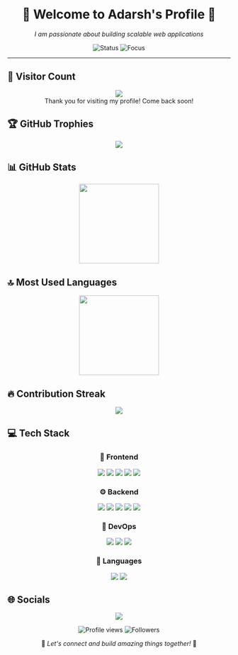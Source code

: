 <div align="center">

# 🌟 Welcome to Adarsh's Profile 🌟

<p><em>I am passionate about building scalable web applications</em></p>

<img src="https://img.shields.io/badge/Status-Available_for_collaboration-brightgreen" alt="Status" />
<img src="https://img.shields.io/badge/Focus-Web_Development-blue" alt="Focus" />

</div>

<hr>

## 👀 Visitor Count

<!-- ⚠️ Important: Replace 'adarsh6282' with your actual GitHub username in the URL below -->
<p align="center">
  <img src="https://profile-counter.glitch.me/adarsh6282/count.svg" />
  <br>Thank you for visiting my profile! Come back soon!
</p>

## 🏆 GitHub Trophies

<!-- ⚠️ Important: Replace 'adarsh6282' with your actual GitHub username in the URL below -->
<p align="center">
  <img src="https://github-profile-trophy.vercel.app/?username=adarsh6282&theme=juicyfresh&column=7&margin-w=15&margin-h=15" />
</p>

## 📊 GitHub Stats

<!-- ⚠️ Important: Replace 'adarsh6282' with your actual GitHub username in the URL below -->
<div align="center">
  <img height="180em" src="https://github-readme-stats.vercel.app/api?username=adarsh6282&show_icons=true&theme=radical&include_all_commits=true&count_private=true"/>
</div>

## 🔝 Most Used Languages

<!-- ⚠️ Important: Replace 'adarsh6282' with your actual GitHub username in the URL below -->
<div align="center">
  <img height="180em" src="https://github-readme-stats.vercel.app/api/top-langs/?username=adarsh6282&layout=compact&langs_count=10&theme=radical"/>
</div>

## 🔥 Contribution Streak

<!-- ⚠️ Important: Replace 'adarsh6282' with your actual GitHub username in the URL below -->
<div align="center">
  <img src="https://github-readme-streak-stats.herokuapp.com/?user=adarsh6282&theme=radical&hide_border=false" />
</div>

## 💻 Tech Stack

<div align="center">

### 🎨 Frontend

<img src="https://img.shields.io/badge/-React-05122A?style=for-the-badge&color=ff69b4"> <img src="https://img.shields.io/badge/-Bootstrap-05122A?style=for-the-badge&color=ff69b4"> <img src="https://img.shields.io/badge/-Tailwind-05122A?style=for-the-badge&color=ff69b4"> <img src="https://img.shields.io/badge/-HTML5-05122A?style=for-the-badge&color=ff69b4"> <img src="https://img.shields.io/badge/-CSS3-05122A?style=for-the-badge&color=ff69b4">

### ⚙️ Backend

<img src="https://img.shields.io/badge/-Node.js-05122A?style=for-the-badge&color=4169e1"> <img src="https://img.shields.io/badge/-Express-05122A?style=for-the-badge&color=4169e1"> <img src="https://img.shields.io/badge/-MongoDB-05122A?style=for-the-badge&color=4169e1"> <img src="https://img.shields.io/badge/-MySQL-05122A?style=for-the-badge&color=4169e1"> <img src="https://img.shields.io/badge/-PostgreSQL-05122A?style=for-the-badge&color=4169e1">

### 🚀 DevOps

<img src="https://img.shields.io/badge/-Docker-05122A?style=for-the-badge&color=9370db"> <img src="https://img.shields.io/badge/-AWS-05122A?style=for-the-badge&color=9370db"> <img src="https://img.shields.io/badge/-GitHub Actions-05122A?style=for-the-badge&color=9370db">

### 💬 Languages

<img src="https://img.shields.io/badge/-JavaScript-05122A?style=for-the-badge&color=FFA500"> <img src="https://img.shields.io/badge/-TypeScript-05122A?style=for-the-badge&color=FFA500">

</div>

## 🌐 Socials

<div align="center">

<a href="https://github.com/adarsh6282"><img src="https://img.shields.io/badge/github-%23121011.svg?style=for-the-badge&logo=github&logoColor=white&color=9a6bdf"></a> 

</div>

<div align="center">

<!-- ⚠️ Important: Replace 'adarsh6282' with your actual GitHub username in the URLs below -->
<img src="https://komarev.com/ghpvc/?username=adarsh6282&style=for-the-badge&color=blueviolet" alt="Profile views"/>

<img src="https://img.shields.io/github/followers/adarsh6282?style=for-the-badge&color=ff69b4" alt="Followers"/>

<p>🌈 <i>Let's connect and build amazing things together!</i> 🚀</p>

</div>
